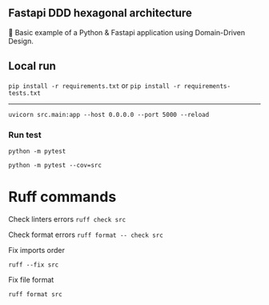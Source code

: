 ## Fastapi DDD hexagonal architecture

🐍 Basic example of a Python & Fastapi application using Domain-Driven Design.

## Local run
````pip install -r requirements.txt```` or ````pip install -r requirements-tests.txt````
___
````uvicorn src.main:app --host 0.0.0.0 --port 5000 --reload````

### Run test
````python -m pytest````

````python -m pytest --cov=src````

# Ruff commands
Check linters errors
````ruff check src````

Check format errors
````ruff format -- check src````

Fix imports order

````ruff --fix src````

Fix file format

````ruff format src````
